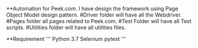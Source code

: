**Automation for Peek.com. I have design the framework using Page Object Model design pattern.
#Driver folder will have all the Webdriver.
#Pages folder all pages related to Peek.com.
#Test Folder will have all Test scripts.
#Utilities folder will have all utilities files.

**Requirement
'''
Python 3.7
Selenium
pytest
'''
